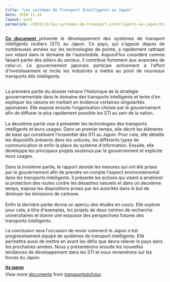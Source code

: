 ```yaml
---
title: "Les systèmes de Transport Intelligents au Japon"
date: 2010-11-24
layout: post
permalink: /2010/11/les-systemes-de-transport-intelligents-au-japon.html
---
```


<p style="text-align: justify"><strong><a href="http://www.bulletins-electroniques.com/rapports/smm10_046.htm" target="_blank">Ce document </a></strong>présente le développement des systèmes de transport intelligents routiers (STI) au Japon. Ce pays, qui s'appuie depuis de nombreuses années sur les technologies de pointe, a rapidement rattrapé son retard dans le domaine de l'automobile. Aujourd'hui considéré comme faisant partie des piliers du secteur, il contribue fortement aux avancées de celui-ci. Le gouvernement japonais participe activement à l'effort d'investissement et incite les industries à mettre au point de nouveaux transports dits intelligents. </p>  <!--more-->  <br />La première partie du dossier retrace l'historique de la stratégie gouvernementale dans le domaine des transports intelligents et tente d'en expliquer les raisons en mettant en évidence certaines singularités japonaises. Elle expose ensuite l'organisation choisie par le gouvernement afin de diffuser le plus rapidement possible les STI au sein de la nation.<br /><br />La deuxième partie vise à présenter les technologies des transports intelligents et leurs usages. Dans un premier temps, elle décrit les éléments de base qui constituent l'ensemble des STI au Japon. Pour cela, elle détaille les dispositifs présents dans les voitures, les différents types de communication et enfin la place du système d'information. Ensuite, elle développe les principaux projets soutenus par le gouvernement et explicite leurs usages.<br /><br />Dans la troisième partie, le rapport aborde les mesures qui ont été prises par le gouvernement afin de prendre en compte l'aspect environnemental dans les transports intelligents. Il présente les actions qui visent à améliorer la protection des routes contre les désastres naturels et dans un deuxième temps, expose les dispositions prises par les autorités dans le but de diminuer les émissions de carbone.<br /><br />Enfin la dernière partie donne un aperçu des études en cours. Elle explore pour cela, à titre d'exemples, les projets de deux centres de recherche universitaires et donne une esquisse des perspectives futures des transports intelligents. <p>La conclusion sera l'occasion de revoir comment le Japon s'est progressivement équipé de systèmes de transport intelligents. Elle permettra aussi de mettre en avant les défis que devra relever le pays dans les prochaines années. Nous y présenterons ensuite les nouvelles tendances de développement dans les STI et nous reviendrons sur les forces du Japon. </p> <div id="__ss_5890369" style="width: 477px"><strong style="margin: 12px 0 4px"><a href="http://www.slideshare.net/transportsdufutur/its-japon" title="Its japon">Its japon</a></strong>        <div style="padding: 5px 0 12px">View more <a href="http://www.slideshare.net/">documents</a> from <a href="http://www.slideshare.net/transportsdufutur">transportsdufutur</a>.</div> </div>